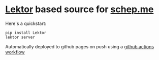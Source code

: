 # [Lektor](https://www.getlektor.com/) based source for [schep.me](http://schep.me)

Here's a quickstart:
```
pip install Lektor
lektor server
```

Automatically deployed to github pages on push using a
[github actions workflow](https://github.com/dschep/schep.me/blob/master/.github/main.workflow)
